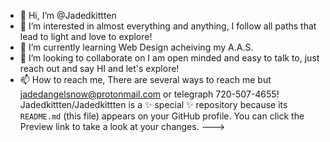 - 👋 Hi, I’m @Jadedkittten
- 👀 I’m interested in almost everything and anything, I follow all paths that lead to light and love to explore!   
- 🌱 I’m currently learning Web Design acheiving my A.A.S.
- 💞️ I’m looking to collaborate on I am open minded and easy to talk to, just reach out and say HI and let's explore!
- 📫 How to reach me, There are several ways to reach me but jadedangelsnow@protonmail.com or telegraph 720-507-4655!
Jadedkittten/Jadedkittten is a ✨ special ✨ repository because its `README.md` (this file) appears on your GitHub profile.
You can click the Preview link to take a look at your changes.
--->
